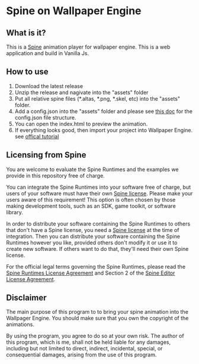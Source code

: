 # Spine on Wallpaper Engine

## What is it?

This is a [Spine](https://esotericsoftware.com) animation player for wallpaper engine. This is a web application and build in Vanilla Js.

## How to use

1. Download the latest release
2. Unzip the release and nagivate into the "assets" folder
3. Put all relative spine files (\*.altas, \*.png, \*.skel, etc) into the "assets" folder.
4. Add a config.json into the "assets" folder and please see [this doc](https://github.com/spicy-wolf/spine-wallpaper-engine/blob/main/dist/assets/README.md) for the config.json file structure.
5. You can open the index.html to preview the animation.
6. If everything looks good, then import your project into Wallpaper Engine. see [offical tutorial](https://docs.wallpaperengine.io/en/web/first/gettingstarted.html)

## Licensing from Spine

You are welcome to evaluate the Spine Runtimes and the examples we provide in this repository free of charge.

You can integrate the Spine Runtimes into your software free of charge, but users of your software must have their own [Spine license](https://esotericsoftware.com/spine-purchase). Please make your users aware of this requirement! This option is often chosen by those making development tools, such as an SDK, game toolkit, or software library.

In order to distribute your software containing the Spine Runtimes to others that don't have a Spine license, you need a [Spine license](https://esotericsoftware.com/spine-purchase) at the time of integration. Then you can distribute your software containing the Spine Runtimes however you like, provided others don't modify it or use it to create new software. If others want to do that, they'll need their own Spine license.

For the official legal terms governing the Spine Runtimes, please read the [Spine Runtimes License Agreement](http://esotericsoftware.com/spine-runtimes-license) and Section 2 of the [Spine Editor License Agreement](http://esotericsoftware.com/spine-editor-license#s2).

## Disclaimer

The main purpose of this program to to bring your spine animation into the Wallpager Engine. You should make sure that you own the copyright of the animations.

By using the program, you agree to do so at your own risk. The author of this program, which is me, shall not be held liable for any damages, including but not limited to direct, indirect, incidental, special, or consequential damages, arising from the use of this program.
